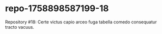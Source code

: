 # repo-1758898587199-18
Repository #18: Certe victus capio arceo fuga tabella comedo consequatur tracto vacuus.
